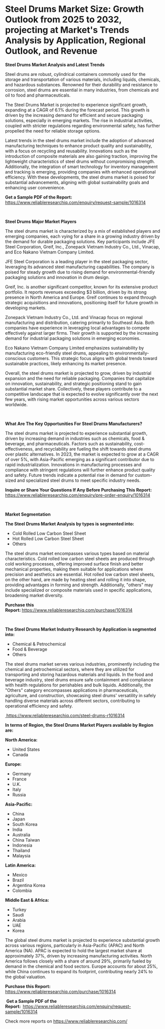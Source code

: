 <p><h1>Steel Drums Market Size: Growth Outlook from 2025 to 2032, projecting at Market's Trends Analysis by Application, Regional Outlook, and Revenue</h1></p><p><strong>Steel Drums Market Analysis and Latest Trends</strong></p>
<p><p>Steel drums are robust, cylindrical containers commonly used for the storage and transportation of various materials, including liquids, chemicals, and hazardous substances. Renowned for their durability and resistance to corrosion, steel drums are essential in many industries, from chemicals and oil to food and pharmaceuticals.</p><p>The Steel Drums Market is projected to experience significant growth, expanding at a CAGR of 6.1% during the forecast period. This growth is driven by the increasing demand for efficient and secure packaging solutions, especially in emerging markets. The rise in industrial activities, coupled with stricter regulations regarding environmental safety, has further propelled the need for reliable storage options.</p><p>Latest trends in the steel drums market include the adoption of advanced manufacturing techniques to enhance product quality and sustainability, with a focus on recycling and reusability. Innovations such as the introduction of composite materials are also gaining traction, improving the lightweight characteristics of steel drums without compromising strength. Additionally, the integration of smart technology for inventory management and tracking is emerging, providing companies with enhanced operational efficiency. With these developments, the steel drums market is poised for substantial advancements, aligning with global sustainability goals and enhancing user convenience.</p></p>
<p><strong>Get a Sample PDF of the Report:&nbsp;</strong> <a href="https://www.reliableresearchiq.com/enquiry/request-sample/1016314?utm_campaign=3180&utm_medium=2&utm_source=Github&utm_content=ia&utm_term=09042025&utm_id=steel-drums">https://www.reliableresearchiq.com/enquiry/request-sample/1016314</a></p>
<p>&nbsp;</p>
<p><strong>Steel Drums Major Market Players</strong></p>
<p><p>The steel drums market is characterized by a mix of established players and emerging companies, each vying for a share in a growing industry driven by the demand for durable packaging solutions. Key participants include JFE Steel Corporation, Greif, Inc., Zonepack Vietnam Industry Co., Ltd., Vinacap, and Eco Nakano Vietnam Company Limited.</p><p>JFE Steel Corporation is a leading player in the steel packaging sector, leveraging its advanced steel manufacturing capabilities. The company is poised for steady growth due to rising demand for environmental-friendly packaging solutions and innovation in drum design. </p><p>Greif, Inc. is another significant competitor, known for its extensive product portfolio. It reports revenues exceeding $3 billion, driven by its strong presence in North America and Europe. Greif continues to expand through strategic acquisitions and innovations, positioning itself for future growth in developing markets.</p><p>Zonepack Vietnam Industry Co., Ltd. and Vinacap focus on regional manufacturing and distribution, catering primarily to Southeast Asia. Both companies have experience in leveraging local advantages to compete effectively against larger firms. Their growth is supported by the increasing demand for industrial packaging solutions in emerging economies.</p><p>Eco Nakano Vietnam Company Limited emphasizes sustainability by manufacturing eco-friendly steel drums, appealing to environmentally-conscious customers. This strategic focus aligns with global trends toward sustainable practices, likely enhancing its market presence.</p><p>Overall, the steel drums market is projected to grow, driven by industrial expansion and the need for reliable packaging. Companies that capitalize on innovation, sustainability, and strategic positioning stand to gain substantial market share. Collectively, these players contribute to a competitive landscape that is expected to evolve significantly over the next few years, with rising market opportunities across various sectors worldwide.</p></p>
<p>&nbsp;</p>
<p><strong>What Are The Key Opportunities For Steel Drums Manufacturers?</strong></p>
<p><p>The steel drums market is projected to experience substantial growth, driven by increasing demand in industries such as chemicals, food & beverage, and pharmaceuticals. Factors such as sustainability, cost-effectiveness, and recyclability are fueling the shift towards steel drums over plastic alternatives. In 2023, the market is expected to grow at a CAGR of over 5%, with Asia-Pacific emerging as a significant contributor due to rapid industrialization. Innovations in manufacturing processes and compliance with stringent regulations will further enhance product quality and safety. Future trends indicate a potential rise in demand for custom-sized and specialized steel drums to meet specific industry needs.</p></p>
<p><strong>Inquire or Share Your Questions If Any Before Purchasing This Report:</strong> <a href="https://www.reliableresearchiq.com/enquiry/pre-order-enquiry/1016314?utm_campaign=3180&utm_medium=2&utm_source=Github&utm_content=ia&utm_term=09042025&utm_id=steel-drums">https://www.reliableresearchiq.com/enquiry/pre-order-enquiry/1016314</a></p>
<p>&nbsp;</p>
<p><strong>Market Segmentation</strong></p>
<p><strong>The Steel Drums Market Analysis by types is segmented into:</strong></p>
<p><ul><li>Cold Rolled Low Carbon Steel Sheet</li><li>Hot Rolled Low Carbon Steel Sheet</li><li>Others</li></ul></p>
<p><p>The steel drums market encompasses various types based on material characteristics. Cold rolled low carbon steel sheets are produced through cold working processes, offering improved surface finish and better mechanical properties, making them suitable for applications where precision and aesthetics are essential. Hot rolled low carbon steel sheets, on the other hand, are made by heating steel and rolling it into shape, providing advantages in forming and strength. Additionally, "others" may include specialized or composite materials used in specific applications, broadening market diversity.</p></p>
<p><strong>Purchase this Report:&nbsp;</strong><a href="https://www.reliableresearchiq.com/purchase/1016314?utm_campaign=3180&utm_medium=2&utm_source=Github&utm_content=ia&utm_term=09042025&utm_id=steel-drums">https://www.reliableresearchiq.com/purchase/1016314</a></p>
<p>&nbsp;</p>
<p><strong>The Steel Drums Market Industry Research by Application is segmented into:</strong></p>
<p><ul><li>Chemical & Petrochemical</li><li>Food & Beverage</li><li>Others</li></ul></p>
<p><p>The steel drums market serves various industries, prominently including the chemical and petrochemical sectors, where they are utilized for transporting and storing hazardous materials and liquids. In the food and beverage industry, steel drums ensure safe containment and compliance with health regulations for perishables and bulk liquids. Additionally, the "Others" category encompasses applications in pharmaceuticals, agriculture, and construction, showcasing steel drums' versatility in safely handling diverse materials across different sectors, contributing to operational efficiency and safety.</p></p>
<p><a href="https://www.reliableresearchiq.com/steel-drums-r1016314?utm_campaign=3180&utm_medium=2&utm_source=Github&utm_content=ia&utm_term=09042025&utm_id=steel-drums">&nbsp;https://www.reliableresearchiq.com/steel-drums-r1016314</a></p>
<p><strong>In terms of Region, the Steel Drums Market Players available by Region are:</strong></p>
<p>
    <p> <strong> North America: </strong>
        <ul>
            <li>United States</li>
            <li>Canada</li>
        </ul>
        </p> 
    <p> <strong> Europe: </strong>
        <ul>
            <li>Germany</li>
            <li>France</li>
            <li>U.K.</li>
            <li>Italy</li>
            <li>Russia</li>
        </ul>
        </p> 
    <p> <strong> Asia-Pacific: </strong>
        <ul>
            <li>China</li>
            <li>Japan</li>
            <li>South Korea</li>
            <li>India</li>
            <li>Australia</li>
            <li>China Taiwan</li>
            <li>Indonesia</li>
            <li>Thailand</li>
            <li>Malaysia</li>
        </ul>
        </p> 
    <p> <strong> Latin America: </strong>
        <ul>
            <li>Mexico</li>
            <li>Brazil</li>
            <li>Argentina Korea</li>
            <li>Colombia</li>
        </ul>
        </p> 
    <p> <strong> Middle East & Africa: </strong>
        <ul>
            <li>Turkey</li>
            <li>Saudi</li>
            <li>Arabia</li>
            <li>UAE</li>
            <li>Korea</li>
        </ul>
    </p>
    </p>
<p><p>The global steel drums market is projected to experience substantial growth across various regions, particularly in Asia-Pacific (APAC) and North America (NA). APAC is expected to hold the largest market share at approximately 37%, driven by increasing manufacturing activities. North America follows closely with a share of around 29%, primarily fueled by demand in the chemical and food sectors. Europe accounts for about 25%, while China continues to expand its footprint, contributing nearly 24% to the global valuation.</p></p>
<p><strong>Purchase this Report: </strong><a href="https://www.reliableresearchiq.com/purchase/1016314?utm_campaign=3180&utm_medium=2&utm_source=Github&utm_content=ia&utm_term=09042025&utm_id=steel-drums">https://www.reliableresearchiq.com/purchase/1016314</a></p>
<p>&nbsp;<strong>Get a Sample PDF of the Report:&nbsp;&nbsp;</strong><a href="https://www.reliableresearchiq.com/enquiry/request-sample/1016314?utm_campaign=3180&utm_medium=2&utm_source=Github&utm_content=ia&utm_term=09042025&utm_id=steel-drums">https://www.reliableresearchiq.com/enquiry/request-sample/1016314</a></p>
<p><strong></strong></p>
<p>Check more reports on <a href="https://www.reliableresearchiq.com/?utm_campaign=3180&utm_medium=2&utm_source=Github&utm_content=ia&utm_term=09042025&utm_id=steel-drums">https://www.reliableresearchiq.com/</a></p>